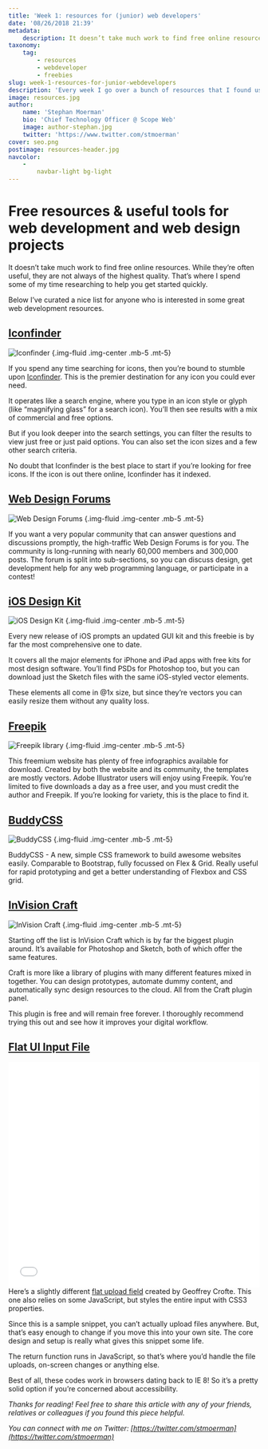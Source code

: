 ```yaml
---
title: 'Week 1: resources for (junior) web developers'
date: '08/26/2018 21:39'
metadata:
    description: It doesn’t take much work to find free online resources. While they’re often useful, they are not always of the highest quality. That’s where I spend some of my time researching to help you get started quickly. Below I’ve curated a nice list for anyone who is interested in some great web developm...
taxonomy:
    tag:
        - resources
        - webdeveloper
        - freebies
slug: week-1-resources-for-junior-webdevelopers
description: 'Every week I go over a bunch of resources that I found useful throughout my week as a web agency owner. If you find any useful resources that I missed out on, feel free to send me an email at stephan@scopeweb.nyc'
image: resources.jpg
author:
    name: 'Stephan Moerman'
    bio: 'Chief Technology Officer @ Scope Web'
    image: author-stephan.jpg
    twitter: 'https://www.twitter.com/stmoerman'
cover: seo.png
postimage: resources-header.jpg
navcolor:
    -
        navbar-light bg-light
---
```


# Free resources & useful tools for web development and web design projects
<div class="mb-3"></div>
It doesn’t take much work to find free online resources. While they’re often useful, they are not always of the highest quality. That’s where I spend some of my time researching to help you get started quickly.

Below I’ve curated a nice list for anyone who is interested in some great web development resources.
<div class="mb-5"></div>

<h2><a href="https://www.iconfinder.com/" target="_blank" rel="noopener">Iconfinder</a></h2>

![Iconfinder](iconfinder.jpg) {.img-fluid .img-center .mb-5 .mt-5}

<div class="mb-3"></div>
If you spend any time searching for icons, then you’re bound to stumble upon <a href="https://www.iconfinder.com/" target="_blank" rel="noopener">Iconfinder</a>. This is the premier destination for any icon you could ever need.

It operates like a search engine, where you type in an icon style or glyph (like “magnifying glass” for a search icon). You’ll then see results with a mix of commercial and free options.

But if you look deeper into the search settings, you can filter the results to view just free or just paid options. You can also set the icon sizes and a few other search criteria.

No doubt that Iconfinder is the best place to start if you’re looking for free icons. If the icon is out there online, Iconfinder has it indexed.
<div class="mb-5"></div>

<h2><a href="http://www.webdesignforums.net/forum/forum.php" target="_blank" rel="noopener">Web Design Forums</a></h2>

![Web Design Forums](web-design-forums.png) {.img-fluid .img-center .mb-5 .mt-5}

<div class="mb-3"></div>
If you want a very popular community that can answer questions and discussions promptly, the high-traffic Web Design Forums is for you. The community is long-running with nearly 60,000 members and 300,000 posts. The forum is split into sub-sections, so you can discuss design, get development help for any web programming language, or participate in a contest!
<div class="mb-5"></div>

<h2><a href="https://iosdesignkit.io/" target="_blank" rel="noopener">iOS Design Kit</a></h2>

![iOS Design Kit](ios-design-kit.jpg) {.img-fluid .img-center .mb-5 .mt-5}

<div class="mb-3"></div>
Every new release of iOS prompts an updated GUI kit and this freebie is by far the most comprehensive one to date.

It covers all the major elements for iPhone and iPad apps with free kits for most design software. You’ll find PSDs for Photoshop too, but you can download just the Sketch files with the same iOS-styled vector elements.

These elements all come in @1x size, but since they’re vectors you can easily resize them without any quality loss.
<div class="mb-5"></div>

<h2><a href="https://www.freepik.com/" target="_blank" rel="noopener">Freepik</a></h2>

![Freepik library](freepik.jpg) {.img-fluid .img-center .mb-5 .mt-5}

<div class="mb-3"></div>
This freemium website has plenty of free infographics available for download. Created by both the website and its community, the templates are mostly vectors. Adobe Illustrator users will enjoy using Freepik. You’re limited to five downloads a day as a free user, and you must credit the author and Freepik. If you’re looking for variety, this is the place to find it.
<div class="mb-5"></div>

<h2><a href="https://buddycss.com/" target="_blank" rel="noopener">BuddyCSS</a></h2>

![BuddyCSS](buddy-css.jpg) {.img-fluid .img-center .mb-5 .mt-5}

<div class="mb-3"></div>
BuddyCSS - A new, simple CSS framework to build awesome websites easily. Comparable to Bootstrap, fully focussed on Flex &amp; Grid. Really useful for rapid prototyping and get a better understanding of Flexbox and CSS grid.
<div class="mb-5"></div>

<h2><a href="https://www.invisionapp.com/craft" target="_blank" rel="noopener">InVision Craft</a></h2>

![InVision Craft](invision-craft.jpg) {.img-fluid .img-center .mb-5 .mt-5}

<div class="mb-3"></div>
Starting off the list is InVision Craft which is by far the biggest plugin around. It’s available for Photoshop and Sketch, both of which offer the same features.

Craft is more like a library of plugins with many different features mixed in together. You can design prototypes, automate dummy content, and automatically sync design resources to the cloud. All from the Craft plugin panel.

This plugin is free and will remain free forever. I thoroughly recommend trying this out and see how it improves your digital workflow.
<div class="mb-5"></div>

<h2><a href="https://codepen.io/CreativeJuiz/pen/zqKtp" target="_blank" rel="noopener">Flat UI Input File</a></h2>

<iframe id="cp_embed_HbwcG" src="//codepen.io/CreativeJuiz/embed/preview/HbwcG?height=450&amp;theme-id=0&amp;slug-hash=HbwcG&amp;default-tab=css%2Cresult&amp;user=CreativeJuiz&amp;embed-version=2&amp;pen-title=Custom%20styles%20for%20Input%20file&amp;preview=true" scrolling="no" allowtransparency="true" allowfullscreen="true" allowpaymentrequest="true" name="CodePen Embed" title="Custom styles for Input file" class="cp_embed_iframe " style="width: 100%; overflow: hidden;" height="450" frameborder="0"></iframe>

<div class="mb-3"></div>
Here’s a slightly different <a href="https://codepen.io/CreativeJuiz/pen/HbwcG" target="_blank" rel="noopener">flat upload field</a> created by Geoffrey Crofte. This one also relies on some JavaScript, but styles the entire input with CSS3 properties.

Since this is a sample snippet, you can’t actually upload files anywhere. But, that’s easy enough to change if you move this into your own site. The core design and setup is really what gives this snippet some life.

The return function runs in JavaScript, so that’s where you’d handle the file uploads, on-screen changes or anything else.

Best of all, these codes work in browsers dating back to IE 8! So it’s a pretty solid option if you’re concerned about accessibility.
<div class="mb-5"></div>

_Thanks for reading! Feel free to share this article with any of your friends, relatives or colleagues if you found this piece helpful._

_You can connect with me on Twitter: [https://twitter.com/stmoerman](https://twitter.com/stmoerman)_